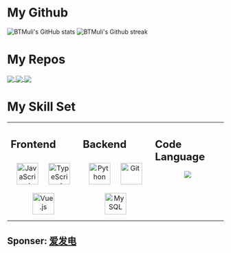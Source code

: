 # My Github

![BTMuli's GitHub stats](https://github-readme-stats.vercel.app/api?username=BTMuli&count_private=true&show_icons=true&theme=minimal)
![BTMuli's Github streak](https://github-readme-streak-stats.herokuapp.com/?user=BTMuli)

# My Repos

<a href="https://github.com/BTMuli/Adachi-BOT">
  <img align="center" src="https://github-readme-stats.vercel.app/api/pin/?username=BTMuli&repo=Adachi-BOT" />
</a>
<a href="https://github.com/BTMuli/MuCli">
  <img align="center" src="https://github-readme-stats.vercel.app/api/pin/?username=BTMuli&repo=MuCli" />
</a>
<a href="https://github.com/BTMuli/Tauri.Genshin">
  <img align="center" src="https://github-readme-stats.vercel.app/api/pin/?username=BTMuli&repo=Tauri.Genshin" />
</a>

# My Skill Set

<table><tr>
  
<td valign="top" width="33%">

## Frontend
<div align="center">   
  <a href="https://www.javascript.com/" target="_blank"><img style="margin: 10px" src="https://profilinator.rishav.dev/skills-assets/javascript-original.svg" alt="JavaScript" height="50" /></a>  
  <a href="https://www.typescriptlang.org/" target="_blank"><img style="margin: 10px" src="https://profilinator.rishav.dev/skills-assets/typescript-original.svg" alt="TypeScript" height="50" /></a>  
  <a href="https://vuejs.org/" target="_blank"><img style="margin: 10px" src="https://profilinator.rishav.dev/skills-assets/vuejs-original-wordmark.svg" alt="Vue.js" height="50" /></a>  
</div>

</td>
<td valign="top" width="33%">

## Backend  
<div align="center">  
  <a href="https://www.python.org/" target="_blank"><img style="margin: 10px" src="https://profilinator.rishav.dev/skills-assets/python-original.svg" alt="Python" height="50" /></a>  
  <a href="https://github.com/" target="_blank"><img style="margin: 10px" src="https://profilinator.rishav.dev/skills-assets/git-scm-icon.svg" alt="Git" height="50" /></a>  
  <a href="https://www.mysql.com/" target="_blank"><img style="margin: 10px" src="https://profilinator.rishav.dev/skills-assets/mysql-original-wordmark.svg" alt="MySQL" height="50" /></a>  
</div>

</td>
<td valign="top" width="33%">

## Code Language
<div align="center">
  <img src="https://github-readme-stats.vercel.app/api/top-langs/?username=BTMuli&layout=compact" />
</div>
</td>

</tr></table>

## Sponser: [爱发电](https://www.afdian.net/a/BTMuli)
